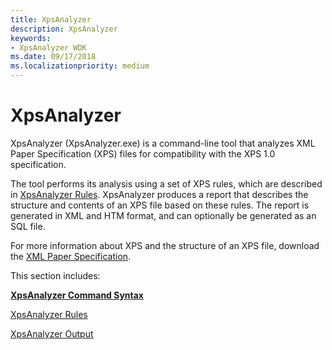 ```yaml
---
title: XpsAnalyzer
description: XpsAnalyzer
keywords:
- XpsAnalyzer WDK
ms.date: 09/17/2018
ms.localizationpriority: medium
---
```


# XpsAnalyzer

XpsAnalyzer (XpsAnalyzer.exe) is a command-line tool that analyzes XML Paper Specification (XPS) files for compatibility with the XPS 1.0 specification.

The tool performs its analysis using a set of XPS rules, which are described in [XpsAnalyzer Rules](xpsanalyzer-rules.md). XpsAnalyzer produces a report that describes the structure and contents of an XPS file based on these rules. The report is generated in XML and HTM format, and can optionally be generated as an SQL file.

For more information about XPS and the structure of an XPS file, download the [XML Paper Specification](https://download.microsoft.com/download/1/6/a/16acc601-1b7a-42ad-8d4e-4f0aa156ec3e/XPS_1_0.exe).

This section includes:

[**XpsAnalyzer Command Syntax**](xpsanalyzer-command-syntax.md)

[XpsAnalyzer Rules](xpsanalyzer-rules.md)

[XpsAnalyzer Output](xpsanalyzer-output.md)
